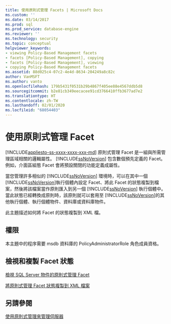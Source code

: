 ```yaml
---
title: 使用原則式管理 Facets | Microsoft Docs
ms.custom: ''
ms.date: 03/14/2017
ms.prod: sql
ms.prod_service: database-engine
ms.reviewer: ''
ms.technology: security
ms.topic: conceptual
helpviewer_keywords:
- viewing Policy-Based Management facets
- facets [Policy-Based Management], copying
- facets [Policy-Based Management], viewing
- copying Policy-Based Management facets
ms.assetid: 88d025c4-07c2-4e4d-8634-204249a8c82c
author: VanMSFT
ms.author: vanto
ms.openlocfilehash: 179b5431f0531b29b4867f405ee88e4567ddb5d8
ms.sourcegitcommit: b2e81cb349eecacee91cd3766410ffb3677ad7e2
ms.translationtype: HT
ms.contentlocale: zh-TW
ms.lasthandoff: 02/01/2020
ms.locfileid: "68054403"
---
```

# <a name="working-with-policy-based-management-facets"></a>使用原則式管理 Facet
[!INCLUDE[appliesto-ss-xxxx-xxxx-xxx-md](../../includes/appliesto-ss-xxxx-xxxx-xxx-md.md)]
  原則式管理 Facet 是一組與所需管理區域相關的邏輯屬性。 [!INCLUDE[ssNoVersion](../../includes/ssnoversion-md.md)] 包含數個預先定義的 Facet。 例如，介面區組態 Facet 會將預設關閉的功能定義成屬性。  
  
 當您管理許多相似的 [!INCLUDE[ssNoVersion](../../includes/ssnoversion-md.md)] 環境時，可以在其中一個 [!INCLUDE[ssNoVersion](../../includes/ssnoversion-md.md)]執行個體內設定 Facet、將此 Facet 的狀態複製到檔案，然後將該檔案當作原則匯入到另一個 [!INCLUDE[ssNoVersion](../../includes/ssnoversion-md.md)] 執行個體中。 當此狀態已經轉換成原則時，該原則就可以套用至 [!INCLUDE[ssNoVersion](../../includes/ssnoversion-md.md)]的其他執行個體、執行個體物件、資料庫或資料庫物件。  
  
 此主題描述如何將 Facet 的狀態複製到 XML 檔。  
  
##  <a name="BeforeYouBegin"></a> 權限  
 本主題中的程序需要 msdb 資料庫的 PolicyAdministratorRole 角色成員資格。  
  
## <a name="viewing-and-copying-facet-states"></a>檢視和複製 Facet 狀態  
 [檢視 SQL Server 物件的原則式管理 Facet](../../relational-databases/policy-based-management/view-the-policy-based-management-facets-on-a-sql-server-object.md)  
  
 [將原則式管理 Facet 狀態複製到 XML 檔案](../../relational-databases/policy-based-management/copy-a-policy-based-management-facet-state-to-an-xml-file.md)  
  
## <a name="see-also"></a>另請參閱  
 [使用原則式管理來管理伺服器](../../relational-databases/policy-based-management/administer-servers-by-using-policy-based-management.md)  
  
  
